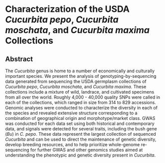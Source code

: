 # Characterization of the USDA *Cucurbita pepo*, *Cucurbita moschata*, and *Cucurbita maxima* Collections
## Abstract
The *Cucurbita* genus is home to a number of economically and culturally important species. We present the analysis of genotyping-by-sequencing data generated from sequencing the USDA germplasm collections of *Cucurbita pepo*, *Cucurbita moschata*, and *Cucurbita maxima*. These collections include a mixture of wild, landrace, and cultivated specimens from all over the world. Roughly 4,000 - 40,000 quality SNPs were called in each of the collections, which ranged in size from 314 to 829 accessions. Genomic analyses were conducted to characterize the diversity in each of the species and revealed extensive structure corresponding to a combination of geographical origin and morphotype/market class. GWAS was conducted for each data set using both historical and contemporary data, and signals were detected for several traits, including the bush gene (*Bu*) in *C. pepo*. These data represent the largest collection of sequenced *Cucurbita* and can be used to direct the maintenance of genetic diversity, develop breeding resources, and to help prioritize whole-genome re-sequencing for further GWAS and other genomics studies aimed at understanding the phenotypic and genetic diversity present in *Cucurbita*.
